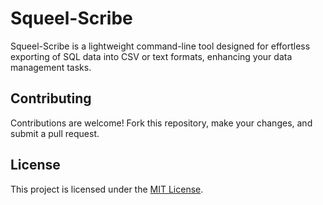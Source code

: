 # Squeel-Scribe

Squeel-Scribe is a lightweight command-line tool designed for effortless exporting of SQL data into CSV or text formats, enhancing your data management tasks.

## Contributing
Contributions are welcome! Fork this repository, make your changes, and submit a pull request.

## License
This project is licensed under the [MIT License](LICENSE).
